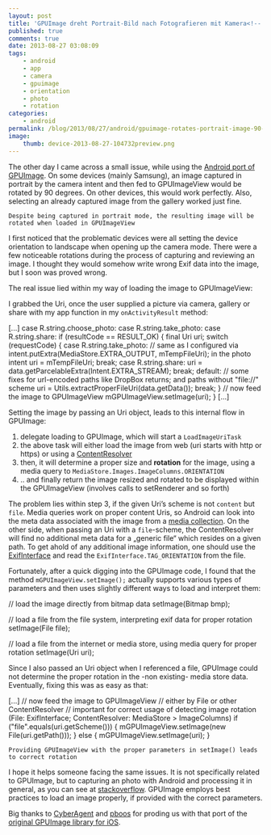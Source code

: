 ```yaml
---
layout: post
title: 'GPUImage dreht Portrait-Bild nach Fotografieren mit Kamera<!--:en-->GPUImage rotates an image shot in portrait mode by 90 degrees'
published: true
comments: true
date: 2013-08-27 03:08:09
tags:
    - android
    - app
    - camera
    - gpuimage
    - orientation
    - photo
    - rotation
categories:
    - android
permalink: /blog/2013/08/27/android/gpuimage-rotates-portrait-image-90-degrees
image:
    thumb: device-2013-08-27-104732preview.png
---
```

The other day I came across a small issue, while using the [Android port of GPUImage][1]. On some devices (mainly Samsung), an image captured in portrait by the camera intent and then fed to GPUImageView would be rotated by 90 degrees. On other devices, this would work perfectly. Also, selecting an already captured image from the gallery worked just fine.
  



  
  
  
    Despite being captured in portrait mode, the resulting image will be rotated when loaded in GPUImageView
  


I first noticed that the problematic devices were all setting the device orientation to landscape when opening up the camera mode. There were a few noticeable rotations during the process of capturing and reviewing an image. I thought they would somehow write wrong Exif data into the image, but I soon was proved wrong.

The real issue lied within my way of loading the image to GPUImageView:

I grabbed the Uri, once the user supplied a picture via camera, gallery or share with my app function in my `onActivityResult` method:

[...]
case R.string.choose_photo:
case R.string.take_photo:
case R.string.share:
	if (resultCode == RESULT_OK) {
		final Uri uri;
		switch (requestCode) {
			case R.string.take_photo:
				// same as I configured via intent.putExtra(MediaStore.EXTRA_OUTPUT, mTempFileUri); in the photo intent
				uri = mTempFileUri;
				break;
			case R.string.share:
				uri = data.getParcelableExtra(Intent.EXTRA_STREAM);
				break;
			default:
				// some fixes for url-encoded paths like DropBox returns; and paths without "file://" scheme
				uri = Utils.extractProperFileUri(data.getData());
				break;
		}
		// now feed the image to GPUImageView
		mGPUImageView.setImage(uri);
	}
[...]


Setting the image by passing an Uri object, leads to this internal flow in GPUImage:

  1. delegate loading to GPUImage, which will start a `LoadImageUriTask`
  2. the above task will either load the image from web (uri starts with http or https) or using a [ContentResolver][2]
  3. then, it will determine a proper size and **rotation** for the image, using a media query to `MediaStore.Images.ImageColumns.ORIENTATION`
  4. .. and finally return the image resized and rotated to be displayed within the GPUImageView (involves calls to setRenderer and so forth)

The problem lies within step 3, if the given Uri&#8217;s scheme is not `content` but `file`. Media queries work on proper content Uris, so Android can look into the meta data associated with the image from a [media collection][3]. On the other side, when passing an Uri with a `file`-scheme, the ContentResolver will find no additional meta data for a &#8222;generic file&#8220; which resides on a given path. To get ahold of any additional image information, one should use the [ExifInterface][4] and read the `ExifInterface.TAG_ORIENTATION` from the file.

Fortunately, after a quick digging into the GPUImage code, I found that the method `mGPUImageView.setImage();` actually supports various types of parameters and then uses slightly different ways to load and interpret them:

// load the image directly from bitmap data
setImage(Bitmap bmp);

// load a file from the file system, interpreting exif data for proper rotation
setImage(File file);

// load a file from the internet or media store, using media query for proper rotation
setImage(Uri uri);


Since I also passed an Uri object when I referenced a file, GPUImage could not determine the proper rotation in the -non existing- media store data. Eventually, fixing this was as easy as that:

[...]
// now feed the image to GPUImageView
// either by File or other ContentResolver
// important for correct usage of detecting image rotation (File: ExifInterface; ContentResolver: MediaStore > ImageColumns)
if ("file".equals(uri.getScheme())) {
	mGPUImageView.setImage(new File(uri.getPath()));
} else {
	mGPUImageView.setImage(uri);
}



  
  
  
    Providing GPUImageView with the proper parameters in setImage() leads to correct rotation
  


I hope it helps someone facing the same issues. It is not specifically related to GPUImage, but to capturing an photo with Android and processing it in general, as you can see at [stackoverflow][5]. GPUImage employs best practices to load an image properly, if provided with the correct parameters.

Big thanks to [CyberAgent][6] and [pboos][7] for proding us with that port of the [original GPUImage library for iOS][8].

 [1]: https://github.com/CyberAgent/android-gpuimage
 [2]: http://developer.android.com/reference/android/content/ContentResolver.html
 [3]: http://developer.android.com/reference/android/provider/MediaStore.html
 [4]: http://developer.android.com/reference/android/media/ExifInterface.html
 [5]: http://stackoverflow.com/search?q=android+portrait+camera+90
 [6]: https://github.com/CyberAgent
 [7]: https://github.com/pboos
 [8]: https://github.com/BradLarson/GPUImage